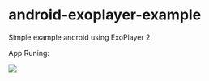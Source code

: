 # android-exoplayer-example
Simple example android using ExoPlayer 2

App Runing:

<img src="https://github.com/Paulimjr/android-exoplayer-example/blob/master/ezgif.com-gif-maker%20(3).gif"/>
